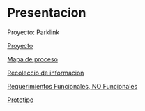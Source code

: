 # Presentacion

Proyecto: Parklink

[Proyecto](https://www.canva.com/design/DAG0aTun3DU/etSoMKqeo6nFybA4oG5Q7g/edit?utm_content=DAG0aTun3DU&utm_campaign=designshare&utm_medium=link2&utm_source=sharebutton)

[Mapa de proceso]()

[Recoleccio de informacion]()

[Requerimientos Funcionales, NO Funcionales](https://github.com/user-attachments/files/22628138/Requerimientos.Funcionales.NO.Funcionales.1.1.docx.1.pdf)

[Prototipo](https://www.figma.com/design/x0Xc03XYLFlD7sDYOmyssq/Sin-t%C3%ADtulo?node-id=0-1&m=dev&t=d40u6ig14e464ckL-1)


